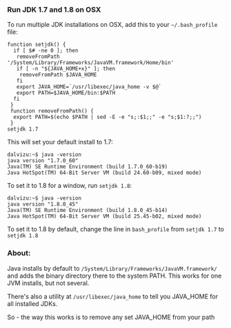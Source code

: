 ### Run JDK 1.7 and 1.8 on OSX

To run multiple JDK installations on OSX, add this to your `~/.bash_profile` file:

```
function setjdk() {
  if [ $# -ne 0 ]; then
   removeFromPath '/System/Library/Frameworks/JavaVM.framework/Home/bin'
   if [ -n "${JAVA_HOME+x}" ]; then
    removeFromPath $JAVA_HOME
   fi
   export JAVA_HOME=`/usr/libexec/java_home -v $@`
   export PATH=$JAVA_HOME/bin:$PATH
  fi
 }
 function removeFromPath() {
  export PATH=$(echo $PATH | sed -E -e "s;:$1;;" -e "s;$1:?;;")
 }
setjdk 1.7
```

This will set your default install to 1.7:

```
dalvizu:~$ java -version
java version "1.7.0_60"
Java(TM) SE Runtime Environment (build 1.7.0_60-b19)
Java HotSpot(TM) 64-Bit Server VM (build 24.60-b09, mixed mode)
```

To set it to 1.8 for a window, run `setjdk 1.8`:

```
dalvizu:~$ java -version
java version "1.8.0_45"
Java(TM) SE Runtime Environment (build 1.8.0_45-b14)
Java HotSpot(TM) 64-Bit Server VM (build 25.45-b02, mixed mode)
```

To set it to 1.8 by default, change the line in `bash_profile` from `setjdk 1.7`
 to `setjdk 1.8`

### About:

Java installs by default to `/System/Library/Frameworks/JavaVM.framework/` and adds the binary directory there to the system PATH. This works for one JVM installs, but not several.

There's also a utility at `/usr/libexec/java_home` to tell you JAVA_HOME for all installed JDKs.

So - the way this works is to remove any set JAVA_HOME from your path
